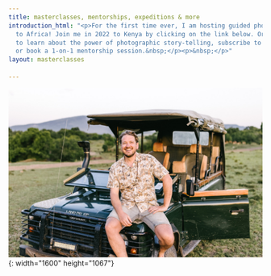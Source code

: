 ```yaml
---
title: masterclasses, mentorships, expeditions & more
introduction_html: "<p>For the first time ever, I am hosting guided photography expeditions
  to Africa! Join me in 2022 to Kenya by clicking on the link below. Or when you want
  to learn about the power of photographic story-telling, subscribe to a masterclass,
  or book a 1-on-1 mentorship session.&nbsp;</p><p>&nbsp;</p>"
layout: masterclasses

---
```

![](/uploads/757a4672-a-1.jpg){: width="1600" height="1067"}​​​​​​

